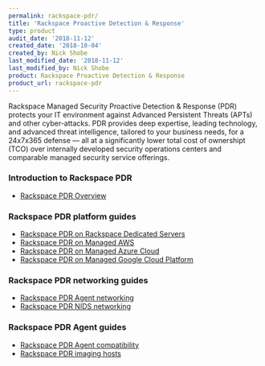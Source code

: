 ```yaml
---
permalink: rackspace-pdr/
title: 'Rackspace Proactive Detection & Response'
type: product
audit_date: '2018-11-12'
created_date: '2018-10-04'
created_by: Nick Shobe
last_modified_date: '2018-11-12'
last_modified_by: Nick Shobe
product: Rackspace Proactive Detection & Response
product_url: rackspace-pdr
---
```


Rackspace Managed Security Proactive Detection & Response (PDR) protects your IT environment against Advanced Persistent
Threats (APTs) and other cyber-attacks. PDR provides deep expertise, leading technology, and
advanced threat intelligence, tailored to your business needs, for a 24x7x365 defense — all at a
significantly lower total cost of ownershipt (TCO) over internally developed security operations
centers and comparable managed security service offerings.

### Introduction to Rackspace PDR

- [Rackspace PDR Overview](/how-to/rackspace-pdr-overview/)

### Rackspace PDR platform guides

- [Rackspace PDR on Rackspace Dedicated Servers](/how-to/rackspace-pdr-dedicated-servers/)
- [Rackspace PDR on Managed AWS](/how-to/rackspace-pdr-aws/)
- [Rackspace PDR on Managed Azure Cloud](/how-to/rackspace-pdr-azure/)
- [Rackspace PDR on Managed Google Cloud Platform](/how-to/rackspace-pdr-gcp/)

### Rackspace PDR networking guides

- [Rackspace PDR Agent networking](/how-to/rackspace-pdr-agent-networking/)
- [Rackspace PDR NIDS networking](/how-to/rackspace-pdr-nids-networking/)

### Rackspace PDR Agent guides

- [Rackspace PDR Agent compatibility](/how-to/rackspace-pdr-agent-compatablity/)
- [Rackspace PDR imaging hosts](/how-to/rackspace-pdr-imaging/)

